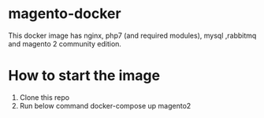 # magento-docker

This docker image has nginx, php7 (and required modules), mysql ,rabbitmq and magento 2 community edition.

# How to start the image

1. Clone this repo
2. Run below command
docker-compose up magento2
